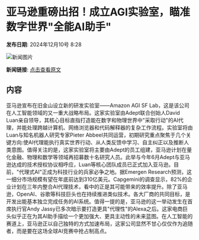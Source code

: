 # 亚马逊重磅出招！成立AGI实验室，瞄准数字世界"全能AI助手"

**发布日期**: 2024年12月10号 8:28

![新闻图片](https://pic.chinaz.com/picmap/202003122111101423_5.jpg)

**新闻链接**: [点击查看原文](https://www.aibase.com/zh/news/13832)

## 内容

亚马逊宣布在旧金山设立新的研发实验室——Amazon AGI SF Lab，这是该公司在人工智能领域的又一重大战略布局。这家实验室由Adept联合创始人David Luan亲自领导，其核心目标直指打造能在数字和物理世界中"采取行动"的AI代理，并能处理跨越计算机、网络浏览器和代码解释器的复杂工作流程。实验室将由Luan与知名机器人研究专家Pieter Abbeel共同运营，初期研究重点聚焦于几个关键方向:使AI代理能执行真实世界行动、从人类反馈中学习、自主纠正以及推断人类意图。值得关注的是，这家实验室将主要由Adept的员工组建，亚马逊计划在量化金融、物理和数学等领域再招募数十名研究人员。此举与今年6月Adept与亚马逊达成的技术授权协议相呼应，Luan等核心团队成员已正式加入亚马逊。目前，"代理式AI"正成为科技行业的兵家必争之地。据Emergen Research预测，这一细分市场规模有望在年底前达到310亿美元。Capgemini的调查显示，82%的企业计划在三年内整合AI代理技术，看中的正是其可能带来的效率提升。除了亚马逊，OpenAI、谷歌等科技巨头也在持续推进类似技术。各大厂商的共同目标，是开发出能基本独立完成任务的AI系统。值得一提的是，亚马逊的这一举动发生在首席执行官Andy Jassy已多次暗示要打造更具"代理性"的Alexa之后。这家电商巨头似乎正在为其AI助手描绘一个更加强大、更具主动性的未来蓝图。在人工智能的赛道上，亚马逊正以自己独特的方式加速布局，这家公司显然不甘心仅仅作为追随者，而是要在这场全球AI竞赛中抢占制高点。
